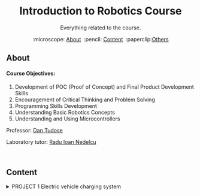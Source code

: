 <h1 align="center" style="font-size:20">
Introduction to Robotics Course
</h1>

<p align="center">
Everything related to the course.
</p>

<p align="center">
  :microscope: <a href="#about">About</a>&#160;
  :pencil: <a href="#content">Content</a>&#160;
  :paperclip:<a href="#resources">Others</a>
</p>

## About

#### Course Objectives:
1. Development of POC (Proof of Concept) and Final Product Development Skills
2. Encouragement of Critical Thinking and Problem Solving
3. Programming Skills Development
4. Understanding Basic Robotics Concepts
5. Understanding and Using Microcontrollers

Professor: [Dan Tudose](https://github.com/dantudose)

Laboratory tutor: [Radu Ioan Nedelcu](https://github.com/Pepi100)

</br>

## Content


<details>
### <summary>PROJECT 1 Electric vehicle charging system</summary> 
 
  
<img src="media/project 1/img/Screenshot 2024-10-23 210012.png" align="right" alt="Diagram" width="500">



#### Components Used

- 4x LEDs (to simulate the percentage of charge)
- 1x RGB LED (for free or busy status)
- 2x Buttons (for charging start and stop charging)
- 8x Resistors (6x 220/330ohm, 2x 1K)
- Breadboard
- Connecting Lines

</br>
</br>
</br>

#### Technical Task

The RGB LED represents the availability of the station. If the station is free, the LED will be green, and if the station is occupied, it will turn red.
The simple LEDs represent the degree of battery charge, which we will simulate through a progressive loader (L1 = 25%, L2 = 50%, L3 = 75%, L4 = 100%). The loader is charged by successively lighting up the LEDs, at a fixed interval of 3s. The LED that signifies the current percentage of charge will have a flashing state, the LEDs behind it being lit continuously, and the others turned off.
Short pressing the start button will start charging. Pressing this button while charging will not do anything.
Long pressing the stop button will forcibly stop charging and reset the station to the free state. Pressing this button while the station is free will not do anything.

</br>
</br>
</br>

#### Implementation

[Technical Scheme](https://wokwi.com/projects/412558654532609025)

##### [Video of the physical setup](https://github.com/calinfrunzeanu/Introduction-to-Robotics/blob/main/media/project%201/WhatsApp%20Video%202024-10-23%20at%2023.00.44_58cbeca5.mp4)

</br>

##### Photo Gallery

<div align="center">
  <img src="https://github.com/calinfrunzeanu/Introduction-to-Robotics/blob/main/media/project%201/img/tema%201%20img%20(1).jpg" alt="Image 1" width="300">
  <img src="https://github.com/calinfrunzeanu/Introduction-to-Robotics/blob/main/media/project%201/img/tema%201%20img%20(2).jpg" alt="Image 2" width="300">
  <img src="https://github.com/calinfrunzeanu/Introduction-to-Robotics/blob/main/media/project%201/img/tema%201%20img%20(3).jpg" alt="Image 3" width="300">
  <img src="https://github.com/calinfrunzeanu/Introduction-to-Robotics/blob/main/media/project%201/img/tema%201%20img%20(4).jpg" alt="Image 4" width="300">
  <img src="https://github.com/calinfrunzeanu/Introduction-to-Robotics/blob/main/media/project%201/img/tema%201%20img%20(5).jpg" alt="Image 5" width="300">
  <img src="https://github.com/calinfrunzeanu/Introduction-to-Robotics/blob/main/media/project%201/img/tema%201%20img%20(6).jpg" alt="Image 6" width="300">  
</div>

</br>
</br>
</details>
